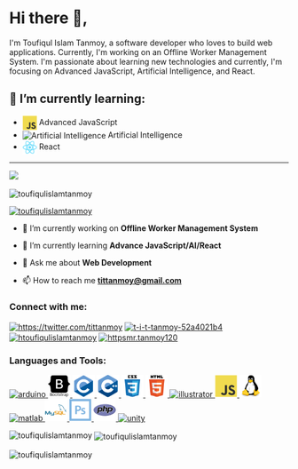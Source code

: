# Hi there 👋,

I'm Toufiqul Islam Tanmoy, a software developer who loves to build web applications. Currently, I'm working on an Offline Worker Management System. I'm passionate about learning new technologies and currently, I'm focusing on Advanced JavaScript, Artificial Intelligence, and React.

## 🌱 I’m currently learning:

- <img align="center" alt="JavaScript" width="26px" src="https://raw.githubusercontent.com/devicons/devicon/master/icons/javascript/javascript-original.svg" /> Advanced JavaScript
- <img align="center" alt="Artificial Intelligence" width="26px" src="https://raw.githubusercontent.com/devicons/devicon/master/icons/artificialintelligence/artificialintelligence-original.svg" /> Artificial Intelligence
- <img align="center" alt="React" width="26px" src="https://raw.githubusercontent.com/devicons/devicon/master/icons/react/react-original.svg" /> React

--------------------------

![](https://scontent.fdac5-2.fna.fbcdn.net/v/t39.30808-6/309207712_1184011572491015_8610831197684875285_n.jpg?stp=dst-jpg_p960x960&_nc_cat=102&ccb=1-7&_nc_sid=e3f864&_nc_eui2=AeGC2F5X_sOcRmthCBFvwdgKdqKyOPKgH0V2orI48qAfRW5vPJ-26qz-GlxqCQOsYpUTyNDHN-R8Cf3Ve131t9ah&_nc_ohc=56swdcntOTwAX-7rslI&_nc_ht=scontent.fdac5-2.fna&oh=00_AfCsDI2a1PIem2LoXPP2C9fe_vxgFJI8oXhOnnyr8b9uOw&oe=637703B6)

<p align="left"> <img src="https://komarev.com/ghpvc/?username=toufiqulislamtanmoy&label=Profile%20views&color=0e75b6&style=flat" alt="toufiqulislamtanmoy" /> </p>

<p align="left"> <a href="https://github.com/ryo-ma/github-profile-trophy"><img src="https://github-profile-trophy.vercel.app/?username=toufiqulislamtanmoy" alt="toufiqulislamtanmoy" /></a> </p>



- 🔭 I’m currently working on **Offline Worker Management System**

- 🌱 I’m currently learning **Advance JavaScript/AI/React**

- 💬 Ask me about **Web Development**

- 📫 How to reach me **tittanmoy@gmail.com**

<h3 align="left">Connect with me:</h3>
<p align="left">
<a href="https://twitter.com/tittanmoy" target="blank"><img align="center" src="https://raw.githubusercontent.com/rahuldkjain/github-profile-readme-generator/master/src/images/icons/Social/twitter.svg" alt="https://twitter.com/tittanmoy" height="30" width="40" /></a>
<a href="https://linkedin.com/in/t-i-t-tanmoy-52a4021b4" target="blank"><img align="center" src="https://raw.githubusercontent.com/rahuldkjain/github-profile-readme-generator/master/src/images/icons/Social/linked-in-alt.svg" alt="t-i-t-tanmoy-52a4021b4" height="30" width="40" /></a>
<a href="https://fb.com/toufiqulislamtanmoy" target="blank"><img align="center" src="https://raw.githubusercontent.com/rahuldkjain/github-profile-readme-generator/master/src/images/icons/Social/facebook.svg" alt="htoufiqulislamtanmoy" height="30" width="40" /></a>
<a href="https://instagram.com/mr.tanmoy120" target="blank"><img align="center" src="https://raw.githubusercontent.com/rahuldkjain/github-profile-readme-generator/master/src/images/icons/Social/instagram.svg" alt="httpsmr.tanmoy120" height="30" width="40" /></a>
</p>

<h3 align="left">Languages and Tools:</h3>
<p align="left"> <a href="https://www.arduino.cc/" target="_blank" rel="noreferrer"> <img src="https://cdn.worldvectorlogo.com/logos/arduino-1.svg" alt="arduino" width="40" height="40"/> </a> <a href="https://getbootstrap.com" target="_blank" rel="noreferrer"> <img src="https://raw.githubusercontent.com/devicons/devicon/master/icons/bootstrap/bootstrap-plain-wordmark.svg" alt="bootstrap" width="40" height="40"/> </a> <a href="https://www.cprogramming.com/" target="_blank" rel="noreferrer"> <img src="https://raw.githubusercontent.com/devicons/devicon/master/icons/c/c-original.svg" alt="c" width="40" height="40"/> </a> <a href="https://www.w3schools.com/cpp/" target="_blank" rel="noreferrer"> <img src="https://raw.githubusercontent.com/devicons/devicon/master/icons/cplusplus/cplusplus-original.svg" alt="cplusplus" width="40" height="40"/> </a> <a href="https://www.w3schools.com/css/" target="_blank" rel="noreferrer"> <img src="https://raw.githubusercontent.com/devicons/devicon/master/icons/css3/css3-original-wordmark.svg" alt="css3" width="40" height="40"/> </a> <a href="https://www.w3.org/html/" target="_blank" rel="noreferrer"> <img src="https://raw.githubusercontent.com/devicons/devicon/master/icons/html5/html5-original-wordmark.svg" alt="html5" width="40" height="40"/> </a> <a href="https://www.adobe.com/in/products/illustrator.html" target="_blank" rel="noreferrer"> <img src="https://www.vectorlogo.zone/logos/adobe_illustrator/adobe_illustrator-icon.svg" alt="illustrator" width="40" height="40"/> </a> <a href="https://developer.mozilla.org/en-US/docs/Web/JavaScript" target="_blank" rel="noreferrer"> <img src="https://raw.githubusercontent.com/devicons/devicon/master/icons/javascript/javascript-original.svg" alt="javascript" width="40" height="40"/> </a> <a href="https://www.linux.org/" target="_blank" rel="noreferrer"> <img src="https://raw.githubusercontent.com/devicons/devicon/master/icons/linux/linux-original.svg" alt="linux" width="40" height="40"/> </a> <a href="https://www.mathworks.com/" target="_blank" rel="noreferrer"> <img src="https://upload.wikimedia.org/wikipedia/commons/2/21/Matlab_Logo.png" alt="matlab" width="40" height="40"/> </a> <a href="https://www.mysql.com/" target="_blank" rel="noreferrer"> <img src="https://raw.githubusercontent.com/devicons/devicon/master/icons/mysql/mysql-original-wordmark.svg" alt="mysql" width="40" height="40"/> </a> <a href="https://www.photoshop.com/en" target="_blank" rel="noreferrer"> <img src="https://raw.githubusercontent.com/devicons/devicon/master/icons/photoshop/photoshop-line.svg" alt="photoshop" width="40" height="40"/> </a> <a href="https://www.php.net" target="_blank" rel="noreferrer"> <img src="https://raw.githubusercontent.com/devicons/devicon/master/icons/php/php-original.svg" alt="php" width="40" height="40"/> </a> <a href="https://unity.com/" target="_blank" rel="noreferrer"> <img src="https://www.vectorlogo.zone/logos/unity3d/unity3d-icon.svg" alt="unity" width="40" height="40"/> </a> </p>

<p><img align="left" src="https://github-readme-stats.vercel.app/api/top-langs?username=toufiqulislamtanmoy&show_icons=true&locale=en&layout=compact" alt="toufiqulislamtanmoy" /></p>

<p>&nbsp;<img align="center" src="https://github-readme-stats.vercel.app/api?username=toufiqulislamtanmoy&show_icons=true&locale=en" alt="toufiqulislamtanmoy" /></p>

<p><img align="center" src="https://github-readme-streak-stats.herokuapp.com/?user=toufiqulislamtanmoy&" alt="toufiqulislamtanmoy" /></p>
